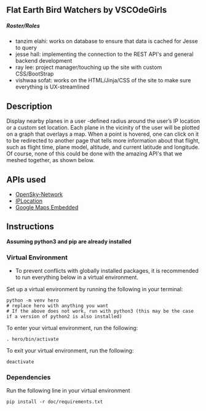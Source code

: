 ## Flat Earth Bird Watchers by VSCOdeGirls

##### Roster/Roles
- tanzim elahi: works on database to ensure that data is cached for Jesse to query
- jesse hall: implementing the connection to the REST API's and general backend development
- ray lee: project manager/touching up the site with custom CSS/BootStrap 
- vishwaa sofat: works on the HTML/Jinja/CSS of the site to make sure everything is UX-streamlined

## Description
Display nearby planes in a user -defined radius around the user’s IP location or a custom set location. Each plane in the vicinity of the user will be plotted on a graph that overlays a map. When a point is hovered, one can click on it to be redirected to another page that tells more information about that flight, such as flight time, plane model, altitude, and current latitude and longitude. Of course, none of this could be done with the amazing API's that we meshed together, as shown below.

## APIs used 
- [OpenSky-Network](https://docs.google.com/document/d/10tvXVJ-Prrv23Y6H17UQL3W2DbYAndIeZQkPQbl8_pQ/edit?usp=sharing)
- [IPLocation](https://docs.google.com/document/d/1FazBlCH4SoM5bKaCs5vr4B7aEgTUVlvFv-1W-LoQmUA/edit?usp=sharing)
- [Google Maps Embedded](https://docs.google.com/document/d/1BrK8KIi1jxdETaGoEcuEB_UDiGwZhFFeWxZ_dlwiFww/edit?usp=sharing)

## Instructions
**Assuming python3 and pip are already installed**
### Virtual Environment 
- To prevent conflicts with globally installed packages, it is recommended to run everything below in a virtual environment. 

Set up a virtual environment by running the following in your terminal:
```
python -m venv hero 
# replace hero with anything you want 
# If the above does not work, run with python3 (this may be the case if a version of python2 is also installed)
```

To enter your virtual environment, run the following:
```
. hero/bin/activate
```

To exit your virtual environment, run the following:
```
deactivate
```

### Dependencies 
Run the following line in your virtual environment
```
pip install -r doc/requirements.txt
```
